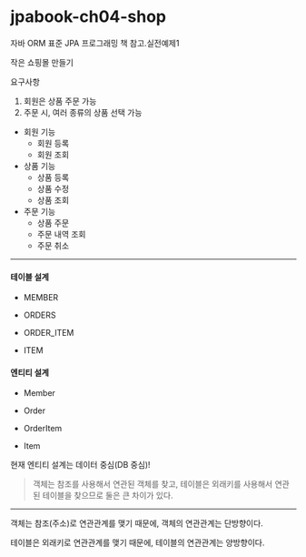 # jpabook-ch04-shop
자바 ORM 표준 JPA 프로그래밍 책 참고.실전예제1

작은 쇼핑몰 만들기 

요구사항
1. 회원은 상품 주문 가능
2. 주문 시, 여러 종류의 상품 선택 가능

- 회원 기능
    - 회원 등록
    - 회원 조회
- 상품 기능
    - 상품 등록
    - 상품 수정
    - 상품 조회
- 주문 기능
    - 상품 주문
    - 주문 내역 조회
    - 주문 취소 
    
---

#### 테이블 설계

- MEMBER    

- ORDERS

- ORDER_ITEM

- ITEM 
    

#### 엔티티 설계

- Member

- Order 

- OrderItem

- Item


현재 엔티티 설계는 데이터 중심(DB 중심)! 

> 객체는 참조를 사용해서 연관된 객체를 찾고, 테이블은 외래키를 사용해서 연관된 테이블을 찾으므로 둘은 큰 차이가 있다.
 
---

객체는 참조(주소)로 연관관계를 맺기 때문에, 객체의 연관관계는 단방향이다. 

테이블은 외래키로 연관관계를 맺기 때문에, 테이블의 연관관계는 양방향이다. 
